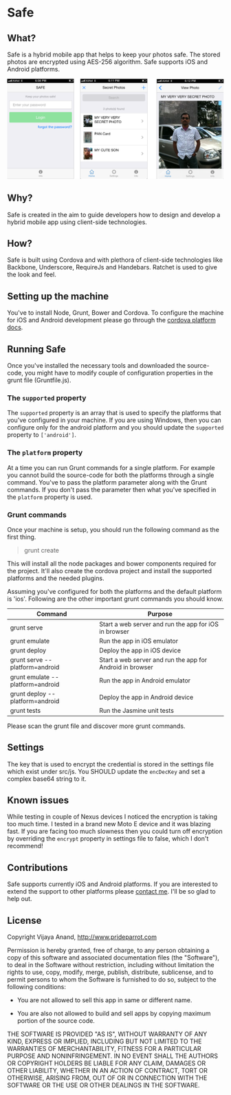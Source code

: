 # Safe

## What?

Safe is a hybrid mobile app that helps to keep your photos safe. The stored photos are encrypted using AES-256 algorithm. Safe supports iOS and Android platforms.

![Image of Safe in iPhone 3GS](https://raw.githubusercontent.com/VJAI/Safe/master/images/safe_ios.png)

## Why?

Safe is created in the aim to guide developers how to design and develop a hybrid mobile app using client-side technologies.

## How?

Safe is built using Cordova and with plethora of client-side technologies like Backbone, Underscore, RequireJs and Handebars. Ratchet is used to give the look and feel.

## Setting up the machine

You've to install Node, Grunt, Bower and Cordova. To configure the machine for iOS and Android development please go through the <a href="https://cordova.apache.org/docs/en/4.0.0/guide_platforms_index.md.html#Platform%20Guides" target="_blank">cordova platform docs</a>.

## Running Safe

Once you've installed the necessary tools and downloaded the source-code, you might have to modify couple of configuration properties in the grunt file (Gruntfile.js).

### The `supported` property

The `supported` property is an array that is used to specify the platforms that you've configured in your machine.
If you are using Windows, then you can configure only for the android platform and you should update the `supported` property to `['android']`.

### The `platform` property

At a time you can run Grunt commands for a single platform. For example you cannot build the source-code for both the platforms through a single command. You've to pass the platform parameter along with the Grunt commands. If you don't pass the parameter then what you've specified in the `platform` property is used.

### Grunt commands

Once your machine is setup, you should run the following command as the first thing.

> grunt create

This will install all the node packages and bower components required for the project. It'll also create the cordova project and install the supported platforms and the needed plugins.

Assuming you've configured for both the platforms and the default platform is 'ios'. Following are the other important grunt commands you should know.

| Command                           | Purpose       |
| --------------------------------- | ------------- |
| grunt serve                       | Start a web server and run the app for iOS in browser |
| grunt emulate                     | Run the app in iOS emulator |
| grunt deploy                      | Deploy the app in iOS device |
| grunt serve --platform=android    | Start a web server and run the app for Android in browser |
| grunt emulate --platform=android  | Run the app in Android emulator  |
| grunt deploy --platform=android   | Deploy the app in Android device  |
| grunt tests                       | Run the Jasmine unit tests |

Please scan the grunt file and discover more grunt commands.

## Settings

The key that is used to encrypt the credential is stored in the settings file which exist under src/js. You SHOULD update the `encDecKey` and set a complex base64 string to it.

## Known issues

While testing in couple of Nexus devices I noticed the encryption is taking too much time. I tested in a brand new Moto E device and it was blazing fast. If you are facing too much slowness then you could turn off encryption by overriding the `encrypt` property in settings file to false, which I don't recommend!

## Contributions

Safe supports currently iOS and Android platforms. If you are interested to extend the support to other platforms please <a href="http://www.prideparrot.com/contact">contact me</a>. I'll be so glad to help out.

## License

Copyright Vijaya Anand, http://www.prideparrot.com

Permission is hereby granted, free of charge, to any person obtaining
a copy of this software and associated documentation files (the
"Software"), to deal in the Software without restriction, including
without limitation the rights to use, copy, modify, merge, publish,
distribute, sublicense, and to permit persons to whom the Software is
furnished to do so, subject to the following conditions:

* You are not allowed to sell this app in same or different name.

* You are also not allowed to build and sell apps by copying maximum portion
   of the source code.

THE SOFTWARE IS PROVIDED "AS IS", WITHOUT WARRANTY OF ANY KIND,
EXPRESS OR IMPLIED, INCLUDING BUT NOT LIMITED TO THE WARRANTIES OF
MERCHANTABILITY, FITNESS FOR A PARTICULAR PURPOSE AND
NONINFRINGEMENT. IN NO EVENT SHALL THE AUTHORS OR COPYRIGHT HOLDERS BE
LIABLE FOR ANY CLAIM, DAMAGES OR OTHER LIABILITY, WHETHER IN AN ACTION
OF CONTRACT, TORT OR OTHERWISE, ARISING FROM, OUT OF OR IN CONNECTION
WITH THE SOFTWARE OR THE USE OR OTHER DEALINGS IN THE SOFTWARE.

